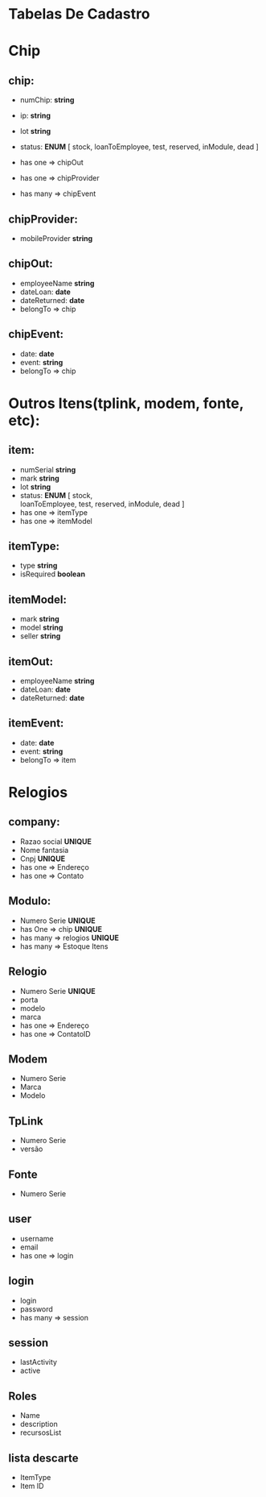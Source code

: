 
# Tabelas De Cadastro

# Chip

## chip:
* numChip: **string**
* ip: **string**
* lot **string** 
* status: **ENUM** [
  stock, 
  loanToEmployee, 
  test, 
  reserved, 
  inModule,
  dead
] 

* has one => chipOut 
* has one => chipProvider
* has many => chipEvent 

## chipProvider:
* mobileProvider **string**

## chipOut:
* employeeName **string**
* dateLoan: **date**
* dateReturned: **date**
* belongTo => chip

## chipEvent:
* date: **date**
* event: **string**
* belongTo => chip

# Outros Itens(tplink, modem, fonte, etc):

## item:
* numSerial **string**
* mark **string**
* lot **string**
* status: **ENUM** [
  stock,  
  loanToEmployee, 
  test, 
  reserved, 
  inModule,
  dead
]
* has one => itemType 
* has one => itemModel 

## itemType:
* type **string** 
* isRequired **boolean**

## itemModel:
* mark **string** 
* model **string** 
* seller **string**

## itemOut:
* employeeName **string**
* dateLoan: **date**
* dateReturned: **date**

## itemEvent:
* date: **date**
* event: **string** 
* belongTo => item 

# Relogios

## company:
* Razao social **UNIQUE** 
* Nome fantasia  
* Cnpj **UNIQUE** 
* has one => Endereço 
* has one => Contato 

## Modulo:
* Numero Serie **UNIQUE**
* has One => chip **UNIQUE**
* has many => relogios **UNIQUE**
* has many => Estoque Itens

## Relogio
* Numero Serie **UNIQUE**
* porta
* modelo
* marca
* has one => Endereço
* has one => ContatoID

## Modem
* Numero Serie
* Marca
* Modelo

## TpLink
* Numero Serie
* versão

## Fonte
* Numero Serie

## user
* username
* email
* has one => login

## login
* login
* password
* has many => session

## session
* lastActivity
* active

## Roles
* Name
* description
* recursosList

## lista descarte
* ItemType 
* Item ID
